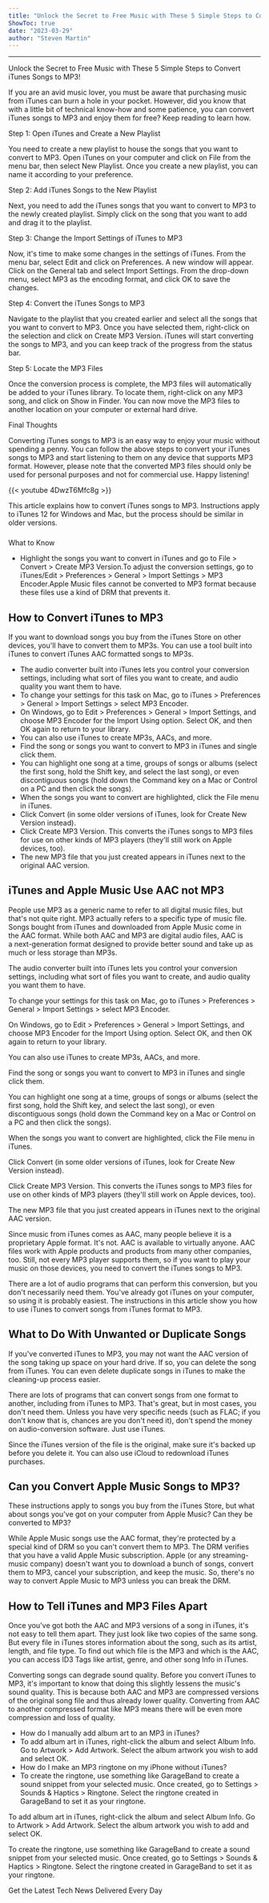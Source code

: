 ```yaml
---
title: "Unlock the Secret to Free Music with These 5 Simple Steps to Convert iTunes Songs to MP3!"
ShowToc: true 
date: "2023-03-29"
author: "Steven Martin"
---
```

*****
Unlock the Secret to Free Music with These 5 Simple Steps to Convert iTunes Songs to MP3!

If you are an avid music lover, you must be aware that purchasing music from iTunes can burn a hole in your pocket. However, did you know that with a little bit of technical know-how and some patience, you can convert iTunes songs to MP3 and enjoy them for free? Keep reading to learn how.

Step 1: Open iTunes and Create a New Playlist

You need to create a new playlist to house the songs that you want to convert to MP3. Open iTunes on your computer and click on File from the menu bar, then select New Playlist. Once you create a new playlist, you can name it according to your preference.

Step 2: Add iTunes Songs to the New Playlist

Next, you need to add the iTunes songs that you want to convert to MP3 to the newly created playlist. Simply click on the song that you want to add and drag it to the playlist.

Step 3: Change the Import Settings of iTunes to MP3

Now, it's time to make some changes in the settings of iTunes. From the menu bar, select Edit and click on Preferences. A new window will appear. Click on the General tab and select Import Settings. From the drop-down menu, select MP3 as the encoding format, and click OK to save the changes.

Step 4: Convert the iTunes Songs to MP3

Navigate to the playlist that you created earlier and select all the songs that you want to convert to MP3. Once you have selected them, right-click on the selection and click on Create MP3 Version. iTunes will start converting the songs to MP3, and you can keep track of the progress from the status bar.

Step 5: Locate the MP3 Files

Once the conversion process is complete, the MP3 files will automatically be added to your iTunes library. To locate them, right-click on any MP3 song, and click on Show in Finder. You can now move the MP3 files to another location on your computer or external hard drive.

Final Thoughts

Converting iTunes songs to MP3 is an easy way to enjoy your music without spending a penny. You can follow the above steps to convert your iTunes songs to MP3 and start listening to them on any device that supports MP3 format. However, please note that the converted MP3 files should only be used for personal purposes and not for commercial use. Happy listening!

{{< youtube 4DwzT6Mfc8g >}} 




This article explains how to convert iTunes songs to MP3. Instructions apply to iTunes 12 for Windows and Mac, but the process should be similar in older versions.

 
### 
What to Know
 
- Highlight the songs you want to convert in iTunes and go to File > Convert > Create MP3 Version.To adjust the conversion settings, go to iTunes/Edit > Preferences > General > Import Settings > MP3 Encoder.Apple Music files cannot be converted to MP3 format because these files use a kind of DRM that prevents it.

 
##   How to Convert iTunes to MP3  
 

If you want to download songs you buy from the iTunes Store on other devices, you'll have to convert them to MP3s. You can use a tool built into iTunes to convert iTunes AAC formatted songs to MP3s.

 
- The audio converter built into iTunes lets you control your conversion settings, including what sort of files you want to create, and audio quality you want them to have.
 - To change your settings for this task on Mac, go to iTunes > Preferences > General > Import Settings > select MP3 Encoder.
 - On Windows, go to Edit > Preferences > General > Import Settings, and choose MP3 Encoder for the Import Using option. Select OK, and then OK again to return to your library.
 - You can also use iTunes to create MP3s, AACs, and more.
 - Find the song or songs you want to convert to MP3 in iTunes and single click them.
 - You can highlight one song at a time, groups of songs or albums (select the first song, hold the Shift key, and select the last song), or even discontiguous songs (hold down the Command key on a Mac or Control on a PC and then click the songs).
 - When the songs you want to convert are highlighted, click the File menu in iTunes.
 - Click Convert (in some older versions of iTunes, look for Create New Version instead).
 - Click Create MP3 Version. This converts the iTunes songs to MP3 files for use on other kinds of MP3 players (they'll still work on Apple devices, too).
 - The new MP3 file that you just created appears in iTunes next to the original AAC version.

 
##   iTunes and Apple Music Use AAC not MP3  
 

People use MP3 as a generic name to refer to all digital music files, but that's not quite right. MP3 actually refers to a specific type of music file. Songs bought from iTunes and downloaded from Apple Music come in the AAC format. While both AAC and MP3 are digital audio files, AAC is a next-generation format designed to provide better sound and take up as much or less storage than MP3s.

 

The audio converter built into iTunes lets you control your conversion settings, including what sort of files you want to create, and audio quality you want them to have.

 

To change your settings for this task on Mac, go to iTunes > Preferences > General > Import Settings > select MP3 Encoder.

 

On Windows, go to Edit > Preferences > General > Import Settings, and choose MP3 Encoder for the Import Using option. Select OK, and then OK again to return to your library.

 
You can also use iTunes to create MP3s, AACs, and more.
 

Find the song or songs you want to convert to MP3 in iTunes and single click them.

 
You can highlight one song at a time, groups of songs or albums (select the first song, hold the Shift key, and select the last song), or even discontiguous songs (hold down the Command key on a Mac or Control on a PC and then click the songs).
 

When the songs you want to convert are highlighted, click the File menu in iTunes.

 

Click Convert (in some older versions of iTunes, look for Create New Version instead).

 

Click Create MP3 Version. This converts the iTunes songs to MP3 files for use on other kinds of MP3 players (they'll still work on Apple devices, too).

 
The new MP3 file that you just created appears in iTunes next to the original AAC version.
 

Since music from iTunes comes as AAC, many people believe it is a proprietary Apple format. It's not. AAC is available to virtually anyone. AAC files work with Apple products and products from many other companies, too. Still, not every MP3 player supports them, so if you want to play your music on those devices, you need to convert the iTunes songs to MP3.

 

There are a lot of audio programs that can perform this conversion, but you don't necessarily need them. You've already got iTunes on your computer, so using it is probably easiest. The instructions in this article show you how to use iTunes to convert songs from iTunes format to MP3.

 
##   What to Do With Unwanted or Duplicate Songs  
 

If you've converted iTunes to MP3, you may not want the AAC version of the song taking up space on your hard drive. If so, you can delete the song from iTunes. You can even delete duplicate songs in iTunes to make the cleaning-up process easier.

 
There are lots of programs that can convert songs from one format to another, including from iTunes to MP3. That's great, but in most cases, you don't need them. Unless you have very specific needs (such as FLAC; if you don't know that is, chances are you don't need it), don't spend the money on audio-conversion software. Just use iTunes.
 

Since the iTunes version of the file is the original, make sure it's backed up before you delete it. You can also use iCloud to redownload iTunes purchases.

 
##   Can you Convert Apple Music Songs to MP3?  
 

These instructions apply to songs you buy from the iTunes Store, but what about songs you've got on your computer from Apple Music? Can they be converted to MP3?

 

While Apple Music songs use the AAC format, they're protected by a special kind of DRM so you can't convert them to MP3. The DRM verifies that you have a valid Apple Music subscription. Apple (or any streaming-music company) doesn't want you to download a bunch of songs, convert them to MP3, cancel your subscription, and keep the music. So, there's no way to convert Apple Music to MP3 unless you can break the DRM.

 
##   How to Tell iTunes and MP3 Files Apart  
 

Once you've got both the AAC and MP3 versions of a song in iTunes, it's not easy to tell them apart. They just look like two copies of the same song. But every file in iTunes stores information about the song, such as its artist, length, and file type. To find out which file is the MP3 and which is the AAC, you can access ID3 Tags like artist, genre, and other song Info in iTunes. 

 
Converting songs can degrade sound quality. Before you convert iTunes to MP3, it's important to know that doing this slightly lessens the music's sound quality. This is because both AAC and MP3 are compressed versions of the original song file and thus already lower quality. Converting from AAC to another compressed format like MP3 means there will be even more compression and loss of quality.
 
- How do I manually add album art to an MP3 in iTunes?
 - To add album art in iTunes, right-click the album and select Album Info. Go to Artwork > Add Artwork. Select the album artwork you wish to add and select OK.
 - How do I make an MP3 ringtone on my iPhone without iTunes?
 - To create the ringtone, use something like GarageBand to create a sound snippet from your selected music. Once created, go to Settings > Sounds & Haptics > Ringtone. Select the ringtone created in GarageBand to set it as your ringtone.

 
To add album art in iTunes, right-click the album and select Album Info. Go to Artwork > Add Artwork. Select the album artwork you wish to add and select OK.
 
To create the ringtone, use something like GarageBand to create a sound snippet from your selected music. Once created, go to Settings > Sounds & Haptics > Ringtone. Select the ringtone created in GarageBand to set it as your ringtone.
 

Get the Latest Tech News Delivered Every Day




